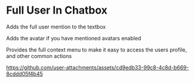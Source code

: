 # Full User In Chatbox

Adds the full user mention to the textbox

Adds the avatar if you have mentioned avatars enabled

Provides the full context menu to make it easy to access the users profile, and other common actions

https://github.com/user-attachments/assets/cd9edb33-99c8-4c8d-b669-8cddd05f4b45

